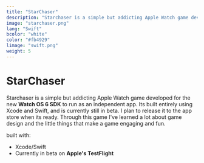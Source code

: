 ```yaml
---
title: "StarChaser"
description: "Starchaser is a simple but addicting Apple Watch game developed for the new Watch OS 6 SDK to run as an independent app. Its built entirely using Xcode and Swift, and is currently still in beta. I plan to release it to the app store when its ready."
image: "starchaser.png"
lang: "Swift"
bcolor: "white"
color: "#fb4929"
limage: "swift.png"
weight: 5
---
```

# StarChaser

Starchaser is a simple but addicting Apple Watch game developed for the new **Watch OS 6 SDK** to run as an independent app. Its built entirely using Xcode and Swift, and is currently still in beta. I plan to release it to the app store when its ready. Through this game I've learned a lot about game design and the little things that make a game engaging and fun.

built with:

- Xcode/Swift
- Currently in beta on **Apple's TestFlight**